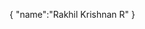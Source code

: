 
{
  "name":"Rakhil Krishnan R"
}

<!---
Rakhil-Krishnan-R/Rakhil-Krishnan-R is a ✨ special ✨ repository because its `README.md` (this file) appears on your GitHub profile.
You can click the Preview link to take a look at your changes.
--->
